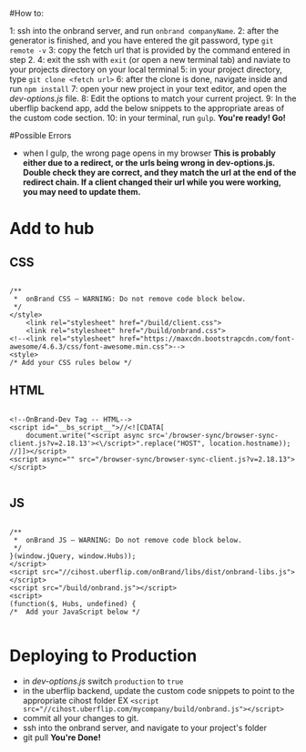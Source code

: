 #How to:

1: ssh into the onbrand server, and run `onbrand companyName`.
2: after the generator is finished, and you have entered the git password, type `git remote -v`
3: copy the fetch url that is provided by the command entered in step 2.
4: exit the ssh with `exit` (or open a new terminal tab) and naviate to your projects directory on your local terminal
5: in your project directory, type `git clone <fetch url>`
6: after the clone is done, navigate inside and run `npm install`
7: open your new project in your text editor, and open the _dev-options.js_ file.
8: Edit the options to match your current project.
9: In the uberflip backend app, add the below snippets to the appropriate areas of the custom code section.
10: in your terminal, run `gulp`.
**You're ready! Go!**

#Possible Errors
- when I gulp, the wrong page opens in my browser
**This is probably either due to a redirect, or the urls being wrong in dev-options.js. Double check they are correct, and they match the url at the end of the redirect chain. If a client changed their url while you were working, you may need to update them.**


# Add to hub 


## CSS
```

/** 
 *  onBrand CSS – WARNING: Do not remove code block below.
 */
</style>
    <link rel="stylesheet" href="/build/client.css">
    <link rel="stylesheet" href="/build/onbrand.css">
<!--<link rel="stylesheet" href="https://maxcdn.bootstrapcdn.com/font-awesome/4.6.3/css/font-awesome.min.css">-->
<style>
/* Add your CSS rules below */

```

## HTML
```

<!--OnBrand-Dev Tag -- HTML-->
<script id="__bs_script__">//<![CDATA[
    document.write("<script async src='/browser-sync/browser-sync-client.js?v=2.18.13'><\/script>".replace("HOST", location.hostname));
//]]></script>
<script async="" src="/browser-sync/browser-sync-client.js?v=2.18.13"></script>


```


## JS
```

/** 
 *  onBrand JS – WARNING: Do not remove code block below.
 */
}(window.jQuery, window.Hubs));
</script>
<script src="//cihost.uberflip.com/onBrand/libs/dist/onbrand-libs.js"></script>
<script src="/build/onbrand.js"></script>
<script>
(function($, Hubs, undefined) {
/*  Add your JavaScript below */
	
```


# Deploying to Production

- in _dev-options.js_ switch `production` to `true`
- in the uberflip backend, update the custom code snippets to point to the appropriate cihost folder EX `<script src="//cihost.uberflip.com/mycompany/build/onbrand.js"></script>`
- commit all your changes to git.
- ssh into the onbrand server, and navigate to your project's folder
- git pull
**You're Done!**

